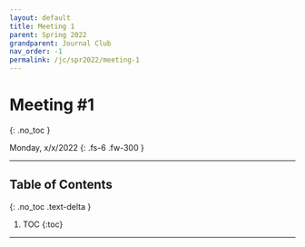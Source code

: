 ```yaml
---
layout: default
title: Meeting 1
parent: Spring 2022
grandparent: Journal Club
nav_order: -1
permalink: /jc/spr2022/meeting-1
---
```


# Meeting #1
{: .no_toc }

Monday, x/x/2022
{: .fs-6 .fw-300 }

---

## Table of Contents
{: .no_toc .text-delta }

1. TOC
{:toc}

---

